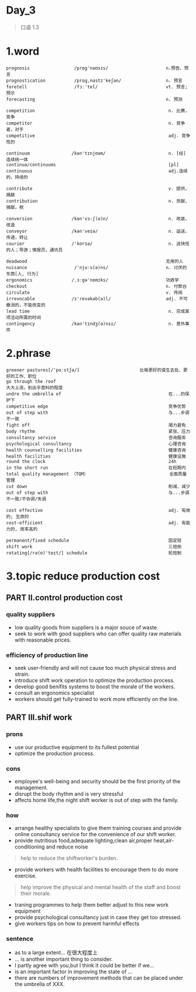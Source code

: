 # Day_3
> 口语 1.3
# 1.word
    prognosis                 /prɒg'nəʊsɪs/                      n.预告、预言
    prognostication           /prɑɡ,nɑstɪ'keʃən/                 n. 预言
    foretell                  /fɔː'tel/                          vt. 预言;预示
    forecasting                                                  n. 预测

    competition                                                   n. 比赛，竞争
    competitor                                                    n. 竞争者，对手
    competitive                                                   adj. 竞争性的

    continuum                /kən'tɪnjʊəm/                        n. [经] 连续统一体
    continua/continuums                                           [pl]      
    continuous                                                    adj.连续的，持续的

    contribute                                                    v. 提供，捐献
    contribution                                                  n. 贡献，捐献，税

    conversion               /kən'vɜːʃ(ə)n/                       n. 改装，改造
    conveyor                 /kən'veɪə/                           n. 运送，传递，转让
    courier                  /'kʊrɪə/                             n. 送快信的人；导游；情报员，通讯员

    deadwood                                                     无用的人
    nuisance                  /'njuːs(ə)ns/                      n. 讨厌的东西[人, 行为]
    ergonomics               /ˌɜːgə'nɒmɪks/                      功效学
    checkout                                                     n. 付款台
    circulate                                                    v. 传阅
    irrevocable              /ɪ'revəkəb(ə)l/                     adj. 不可撤消的，不能改变的
    lead time                                                     n. 完成某项活动所需的时间
    contingency              /kən'tɪndʒ(ə)nsɪ/                    n. 意外事件

# 2.phrase
    greener pastures[/'pɑːstʃə/]                       比喻更好的谋生去处、更好的工作、职位
    go through the roof                                                  大大上涨，到出乎意料的程度
    undre the umbrella of                                         在...的保护下
    competitive edge                                              竞争优势
    out of step with                                              与...步调不一致
    fight off                                                     竭力避免
    body rhythm                                                   紧张、压力
    consultancy service                                           咨询服务
    psychological consultancy                                     心理咨询
    health counselling facilities                                 健康咨询
    health facilities                                             健康设施
    round the clock                                               24h
    in the short run                                              在短期内
    total quality management （TQM）                               全面质量管理
    cut down                                                      削减、减少
    out of step with                                              与...步调不一致/不协调/失调

    cost effective                                                adj. 有效的; 生效的        
    cost-efficient                                                adj. 有能力的, 效率高的       

    permanent/fixed schedule                                      固定班
    shift work                                                    三班倒
    rotating[/rə(ʊ)'teɪt/] schedule                               轮班制

# 3.topic reduce production cost
## PART II.control production cost
### quality suppliers
- low quality goods from suppliers is a major souce of waste.
- seek to work with good suppliers who can offer quality raw materials with reasonable prices.

### efficiency of production line
- seek user-friendly and will not cause too much physical stress and strain.
- introduce shift work operation to optimize the production process.
- develop good benifits systems to boost the morale of the workers.
- consult an ergonomics specialist 
- workers should get fully-trained to work more efficiently on the line.

## PART III.shif work
### prons
- use our productive equipment to its fullest potential
- optimize the production process.

### cons
- employee's well-being and security should be the first priority of the management.
- disrupt the body rhythm and is very stressful
- affects home life,the night shift worker is out of step with the family.

### how
- arrange healthy specialists to give them training courses and provide online
consultancy service for the convenience of our shift worker.
- provide nutritious food,adequate lighting,clean air,proper heat,air-conditioning and reduce noise
> help to reduce the shiftworker's burden.
- provide workers with health facilities to encourage them to do more exercise.
> help improve the physical and mental health of the staff and boost their morale.
- traning programmes to help them better adjust to this new work equipment
- provide psychological consultancy just in case they get too stressed.
- give workers tips on how to prevent harmful effects

### sentence
- as to a large extent... 在很大程度上
- ... is another important thing to consider.
- I partly agree with you,but I think it could be better if we...
- is an important factor in improving the state of ...
- there are numbers of improvement methods that can be placed under the umbrella of XXX.












